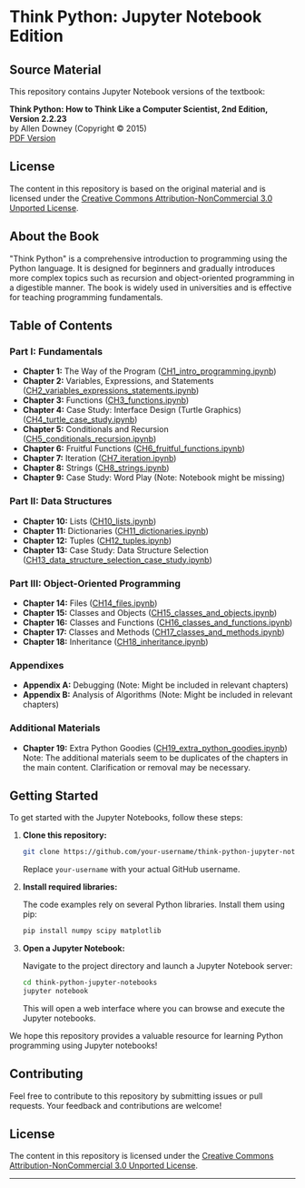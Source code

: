 # Think Python: Jupyter Notebook Edition

## Source Material

This repository contains Jupyter Notebook versions of the textbook:

**Think Python: How to Think Like a Computer Scientist, 2nd Edition, Version 2.2.23**  
by Allen Downey (Copyright © 2015)  
[PDF Version](http://greenteapress.com/thinkpython2/thinkpython2.pdf)

## License

The content in this repository is based on the original material and is licensed under the [Creative Commons Attribution-NonCommercial 3.0 Unported License](http://creativecommons.org/licenses/by-nc/3.0/).

## About the Book

"Think Python" is a comprehensive introduction to programming using the Python language. It is designed for beginners and gradually introduces more complex topics such as recursion and object-oriented programming in a digestible manner. The book is widely used in universities and is effective for teaching programming fundamentals.

## Table of Contents

### Part I: Fundamentals
- **Chapter 1:** The Way of the Program ([CH1_intro_programming.ipynb](CH1_intro_programming.ipynb))
- **Chapter 2:** Variables, Expressions, and Statements ([CH2_variables_expressions_statements.ipynb](CH2_variables_expressions_statements.ipynb))
- **Chapter 3:** Functions ([CH3_functions.ipynb](CH3_functions.ipynb))
- **Chapter 4:** Case Study: Interface Design (Turtle Graphics) ([CH4_turtle_case_study.ipynb](CH4_turtle_case_study.ipynb))
- **Chapter 5:** Conditionals and Recursion ([CH5_conditionals_recursion.ipynb](CH5_conditionals_recursion.ipynb))
- **Chapter 6:** Fruitful Functions ([CH6_fruitful_functions.ipynb](CH6_fruitful_functions.ipynb))
- **Chapter 7:** Iteration ([CH7_iteration.ipynb](CH7_iteration.ipynb))
- **Chapter 8:** Strings ([CH8_strings.ipynb](CH8_strings.ipynb))
- **Chapter 9:** Case Study: Word Play (Note: Notebook might be missing)

### Part II: Data Structures
- **Chapter 10:** Lists ([CH10_lists.ipynb](CH10_lists.ipynb))
- **Chapter 11:** Dictionaries ([CH11_dictionaries.ipynb](CH11_dictionaries.ipynb))
- **Chapter 12:** Tuples ([CH12_tuples.ipynb](CH12_tuples.ipynb))
- **Chapter 13:** Case Study: Data Structure Selection ([CH13_data_structure_selection_case_study.ipynb](CH13_data_structure_selection_case_study.ipynb))

### Part III: Object-Oriented Programming
- **Chapter 14:** Files ([CH14_files.ipynb](CH14_files.ipynb))
- **Chapter 15:** Classes and Objects ([CH15_classes_and_objects.ipynb](CH15_classes_and_objects.ipynb))
- **Chapter 16:** Classes and Functions ([CH16_classes_and_functions.ipynb](CH16_classes_and_functions.ipynb))
- **Chapter 17:** Classes and Methods ([CH17_classes_and_methods.ipynb](CH17_classes_and_methods.ipynb))
- **Chapter 18:** Inheritance ([CH18_inheritance.ipynb](CH18_inheritance.ipynb))

### Appendixes
- **Appendix A:** Debugging (Note: Might be included in relevant chapters)
- **Appendix B:** Analysis of Algorithms (Note: Might be included in relevant chapters)

### Additional Materials
- **Chapter 19:** Extra Python Goodies ([CH19_extra_python_goodies.ipynb](CH19_extra_python_goodies.ipynb))  
  Note: The additional materials seem to be duplicates of the chapters in the main content. Clarification or removal may be necessary.

## Getting Started

To get started with the Jupyter Notebooks, follow these steps:

1. **Clone this repository:**

    ```bash
    git clone https://github.com/your-username/think-python-jupyter-notebooks.git
    ```

    Replace `your-username` with your actual GitHub username.

2. **Install required libraries:**

    The code examples rely on several Python libraries. Install them using pip:

    ```bash
    pip install numpy scipy matplotlib
    ```

3. **Open a Jupyter Notebook:**

    Navigate to the project directory and launch a Jupyter Notebook server:

    ```bash
    cd think-python-jupyter-notebooks
    jupyter notebook
    ```

    This will open a web interface where you can browse and execute the Jupyter notebooks.

We hope this repository provides a valuable resource for learning Python programming using Jupyter notebooks!

## Contributing

Feel free to contribute to this repository by submitting issues or pull requests. Your feedback and contributions are welcome!

## License

The content in this repository is licensed under the [Creative Commons Attribution-NonCommercial 3.0 Unported License](http://creativecommons.org/licenses/by-nc/3.0/).

---


